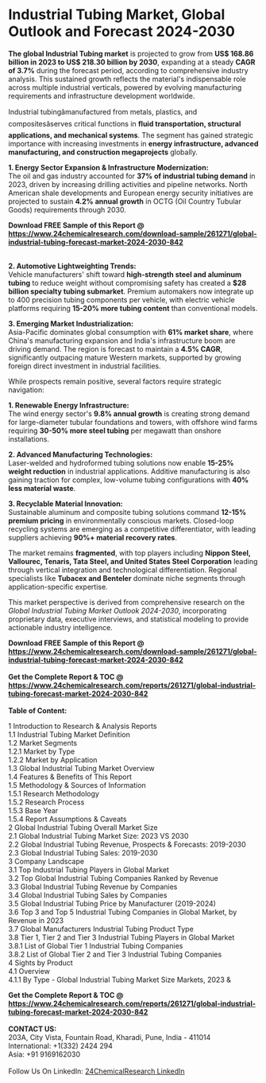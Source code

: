 <h1>Industrial Tubing Market, Global Outlook and Forecast 2024-2030</h1><p><strong>The global Industrial Tubing market</strong> is projected to grow from <strong>US$ 168.86 billion in 2023 to US$ 218.30 billion by 2030</strong>, expanding at a steady <strong>CAGR of 3.7%</strong> during the forecast period, according to comprehensive industry analysis. This sustained growth reflects the material's indispensable role across multiple industrial verticals, powered by evolving manufacturing requirements and infrastructure development worldwide.</p><p>Industrial tubingâmanufactured from metals, plastics, and compositesâserves critical functions in <strong>fluid transportation, structural applications, and mechanical systems</strong>. The segment has gained strategic importance with increasing investments in <strong>energy infrastructure, advanced manufacturing, and construction megaprojects</strong> globally.</p><p><strong>1. Energy Sector Expansion &amp; Infrastructure Modernization:</strong><br>
The oil and gas industry accounted for <strong>37% of industrial tubing demand</strong> in 2023, driven by increasing drilling activities and pipeline networks. North American shale developments and European energy security initiatives are projected to sustain <strong>4.2% annual growth</strong> in OCTG (Oil Country Tubular Goods) requirements through 2030.</p><div><b>Download FREE Sample of this Report @ 
            <a href="https://www.24chemicalresearch.com/download-sample/261271/global-industrial-tubing-forecast-market-2024-2030-842">
            https://www.24chemicalresearch.com/download-sample/261271/global-industrial-tubing-forecast-market-2024-2030-842</a></b></div><br><p><strong>2. Automotive Lightweighting Trends:</strong><br>
Vehicle manufacturers' shift toward <strong>high-strength steel and aluminum tubing</strong> to reduce weight without compromising safety has created a <strong>$28 billion specialty tubing submarket</strong>. Premium automakers now integrate up to 400 precision tubing components per vehicle, with electric vehicle platforms requiring <strong>15-20% more tubing content</strong> than conventional models.</p><p><strong>3. Emerging Market Industrialization:</strong><br>
Asia-Pacific dominates global consumption with <strong>61% market share</strong>, where China's manufacturing expansion and India's infrastructure boom are driving demand. The region is forecast to maintain a <strong>4.5% CAGR</strong>, significantly outpacing mature Western markets, supported by growing foreign direct investment in industrial facilities.</p><p>While prospects remain positive, several factors require strategic navigation:</p><p><strong>1. Renewable Energy Infrastructure:</strong><br>
The wind energy sector's <strong>9.8% annual growth</strong> is creating strong demand for large-diameter tubular foundations and towers, with offshore wind farms requiring <strong>30-50% more steel tubing</strong> per megawatt than onshore installations.</p><p><strong>2. Advanced Manufacturing Technologies:</strong><br>
Laser-welded and hydroformed tubing solutions now enable <strong>15-25% weight reduction</strong> in industrial applications. Additive manufacturing is also gaining traction for complex, low-volume tubing configurations with <strong>40% less material waste</strong>.</p><p><strong>3. Recyclable Material Innovation:</strong><br>
Sustainable aluminum and composite tubing solutions command <strong>12-15% premium pricing</strong> in environmentally conscious markets. Closed-loop recycling systems are emerging as a competitive differentiator, with leading suppliers achieving <strong>90%+ material recovery rates</strong>.</p><p>The market remains <strong>fragmented</strong>, with top players including <strong>Nippon Steel, Vallourec, Tenaris, Tata Steel, and United States Steel Corporation</strong> leading through vertical integration and technological differentiation. Regional specialists like <strong>Tubacex and Benteler</strong> dominate niche segments through application-specific expertise.</p><p>This market perspective is derived from comprehensive research on the <em>Global Industrial Tubing Market Outlook 2024-2030</em>, incorporating proprietary data, executive interviews, and statistical modeling to provide actionable industry intelligence.</p><div><b>Download FREE Sample of this Report @ 
            <a href="https://www.24chemicalresearch.com/download-sample/261271/global-industrial-tubing-forecast-market-2024-2030-842">
            https://www.24chemicalresearch.com/download-sample/261271/global-industrial-tubing-forecast-market-2024-2030-842</a></b></div><br><div><b>Get the Complete Report & TOC @ 
            <a href="https://www.24chemicalresearch.com/reports/261271/global-industrial-tubing-forecast-market-2024-2030-842">
            https://www.24chemicalresearch.com/reports/261271/global-industrial-tubing-forecast-market-2024-2030-842</a></b></div><br>
            <b>Table of Content:</b><p>1 Introduction to Research & Analysis Reports<br />
    1.1 Industrial Tubing Market Definition<br />
    1.2 Market Segments<br />
        1.2.1 Market by Type<br />
        1.2.2 Market by Application<br />
    1.3 Global Industrial Tubing Market Overview<br />
    1.4 Features & Benefits of This Report<br />
    1.5 Methodology & Sources of Information<br />
        1.5.1 Research Methodology<br />
        1.5.2 Research Process<br />
        1.5.3 Base Year<br />
        1.5.4 Report Assumptions & Caveats<br />
2 Global Industrial Tubing Overall Market Size<br />
    2.1 Global Industrial Tubing Market Size: 2023 VS 2030<br />
    2.2 Global Industrial Tubing Revenue, Prospects & Forecasts: 2019-2030<br />
    2.3 Global Industrial Tubing Sales: 2019-2030<br />
3 Company Landscape<br />
    3.1 Top Industrial Tubing Players in Global Market<br />
    3.2 Top Global Industrial Tubing Companies Ranked by Revenue<br />
    3.3 Global Industrial Tubing Revenue by Companies<br />
    3.4 Global Industrial Tubing Sales by Companies<br />
    3.5 Global Industrial Tubing Price by Manufacturer (2019-2024)<br />
    3.6 Top 3 and Top 5 Industrial Tubing Companies in Global Market, by Revenue in 2023<br />
    3.7 Global Manufacturers Industrial Tubing Product Type<br />
    3.8 Tier 1, Tier 2 and Tier 3 Industrial Tubing Players in Global Market<br />
        3.8.1 List of Global Tier 1 Industrial Tubing Companies<br />
        3.8.2 List of Global Tier 2 and Tier 3 Industrial Tubing Companies<br />
4 Sights by Product<br />
    4.1 Overview<br />
        4.1.1 By Type - Global Industrial Tubing Market Size Markets, 2023 &</p><div><b>Get the Complete Report & TOC @ 
            <a href="https://www.24chemicalresearch.com/reports/261271/global-industrial-tubing-forecast-market-2024-2030-842">
            https://www.24chemicalresearch.com/reports/261271/global-industrial-tubing-forecast-market-2024-2030-842</a></b></div><br><b>CONTACT US:</b><br>
            203A, City Vista, Fountain Road, Kharadi, Pune, India - 411014<br>
            International: +1(332) 2424 294<br>
            Asia: +91 9169162030 <br><br>
            Follow Us On LinkedIn: <a href="https://www.linkedin.com/company/24chemicalresearch/">24ChemicalResearch LinkedIn</a>